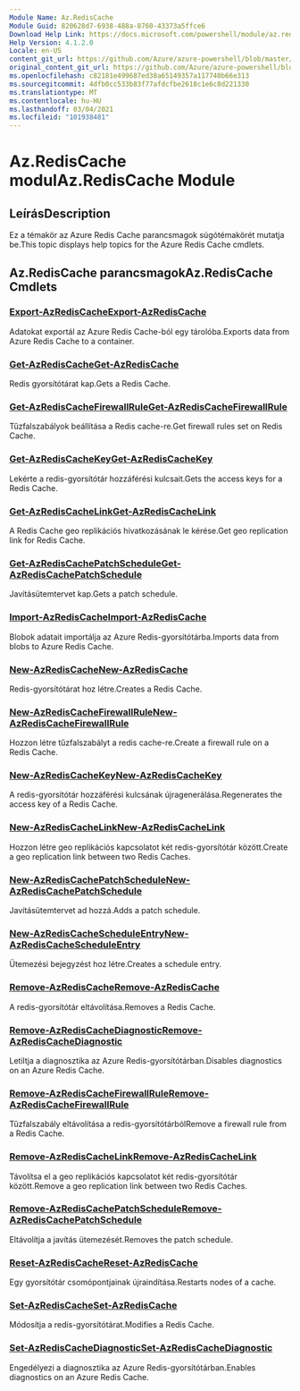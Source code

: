 ```yaml
---
Module Name: Az.RedisCache
Module Guid: 820628d7-6938-488a-8760-43373a5ffce6
Download Help Link: https://docs.microsoft.com/powershell/module/az.rediscache
Help Version: 4.1.2.0
Locale: en-US
content_git_url: https://github.com/Azure/azure-powershell/blob/master/src/RedisCache/RedisCache/help/Az.RedisCache.md
original_content_git_url: https://github.com/Azure/azure-powershell/blob/master/src/RedisCache/RedisCache/help/Az.RedisCache.md
ms.openlocfilehash: c82181e499687ed38a65149357a117740b66e313
ms.sourcegitcommit: 4dfb0cc533b83f77afdcfbe2618c1e6c8d221330
ms.translationtype: MT
ms.contentlocale: hu-HU
ms.lasthandoff: 03/04/2021
ms.locfileid: "101938481"
---
```

# <span data-ttu-id="4eee9-101">Az.RedisCache modul</span><span class="sxs-lookup"><span data-stu-id="4eee9-101">Az.RedisCache Module</span></span>
## <span data-ttu-id="4eee9-102">Leírás</span><span class="sxs-lookup"><span data-stu-id="4eee9-102">Description</span></span>
<span data-ttu-id="4eee9-103">Ez a témakör az Azure Redis Cache parancsmagok súgótémakörét mutatja be.</span><span class="sxs-lookup"><span data-stu-id="4eee9-103">This topic displays help topics for the Azure Redis Cache cmdlets.</span></span>

## <span data-ttu-id="4eee9-104">Az.RedisCache parancsmagok</span><span class="sxs-lookup"><span data-stu-id="4eee9-104">Az.RedisCache Cmdlets</span></span>
### [<span data-ttu-id="4eee9-105">Export-AzRedisCache</span><span class="sxs-lookup"><span data-stu-id="4eee9-105">Export-AzRedisCache</span></span>](Export-AzRedisCache.md)
<span data-ttu-id="4eee9-106">Adatokat exportál az Azure Redis Cache-ból egy tárolóba.</span><span class="sxs-lookup"><span data-stu-id="4eee9-106">Exports data from Azure Redis Cache to a container.</span></span>

### [<span data-ttu-id="4eee9-107">Get-AzRedisCache</span><span class="sxs-lookup"><span data-stu-id="4eee9-107">Get-AzRedisCache</span></span>](Get-AzRedisCache.md)
<span data-ttu-id="4eee9-108">Redis gyorsítótárat kap.</span><span class="sxs-lookup"><span data-stu-id="4eee9-108">Gets a Redis Cache.</span></span>

### [<span data-ttu-id="4eee9-109">Get-AzRedisCacheFirewallRule</span><span class="sxs-lookup"><span data-stu-id="4eee9-109">Get-AzRedisCacheFirewallRule</span></span>](Get-AzRedisCacheFirewallRule.md)
<span data-ttu-id="4eee9-110">Tűzfalszabályok beállítása a Redis cache-re.</span><span class="sxs-lookup"><span data-stu-id="4eee9-110">Get firewall rules set on Redis Cache.</span></span>

### [<span data-ttu-id="4eee9-111">Get-AzRedisCacheKey</span><span class="sxs-lookup"><span data-stu-id="4eee9-111">Get-AzRedisCacheKey</span></span>](Get-AzRedisCacheKey.md)
<span data-ttu-id="4eee9-112">Lekérte a redis-gyorsítótár hozzáférési kulcsait.</span><span class="sxs-lookup"><span data-stu-id="4eee9-112">Gets the access keys for a Redis Cache.</span></span>

### [<span data-ttu-id="4eee9-113">Get-AzRedisCacheLink</span><span class="sxs-lookup"><span data-stu-id="4eee9-113">Get-AzRedisCacheLink</span></span>](Get-AzRedisCacheLink.md)
<span data-ttu-id="4eee9-114">A Redis Cache geo replikációs hivatkozásának le kérése.</span><span class="sxs-lookup"><span data-stu-id="4eee9-114">Get geo replication link for Redis Cache.</span></span>

### [<span data-ttu-id="4eee9-115">Get-AzRedisCachePatchSchedule</span><span class="sxs-lookup"><span data-stu-id="4eee9-115">Get-AzRedisCachePatchSchedule</span></span>](Get-AzRedisCachePatchSchedule.md)
<span data-ttu-id="4eee9-116">Javításütemtervet kap.</span><span class="sxs-lookup"><span data-stu-id="4eee9-116">Gets a patch schedule.</span></span>

### [<span data-ttu-id="4eee9-117">Import-AzRedisCache</span><span class="sxs-lookup"><span data-stu-id="4eee9-117">Import-AzRedisCache</span></span>](Import-AzRedisCache.md)
<span data-ttu-id="4eee9-118">Blobok adatait importálja az Azure Redis-gyorsítótárba.</span><span class="sxs-lookup"><span data-stu-id="4eee9-118">Imports data from blobs to Azure Redis Cache.</span></span>

### [<span data-ttu-id="4eee9-119">New-AzRedisCache</span><span class="sxs-lookup"><span data-stu-id="4eee9-119">New-AzRedisCache</span></span>](New-AzRedisCache.md)
<span data-ttu-id="4eee9-120">Redis-gyorsítótárat hoz létre.</span><span class="sxs-lookup"><span data-stu-id="4eee9-120">Creates a Redis Cache.</span></span>

### [<span data-ttu-id="4eee9-121">New-AzRedisCacheFirewallRule</span><span class="sxs-lookup"><span data-stu-id="4eee9-121">New-AzRedisCacheFirewallRule</span></span>](New-AzRedisCacheFirewallRule.md)
<span data-ttu-id="4eee9-122">Hozzon létre tűzfalszabályt a redis cache-re.</span><span class="sxs-lookup"><span data-stu-id="4eee9-122">Create a firewall rule on a Redis Cache.</span></span>

### [<span data-ttu-id="4eee9-123">New-AzRedisCacheKey</span><span class="sxs-lookup"><span data-stu-id="4eee9-123">New-AzRedisCacheKey</span></span>](New-AzRedisCacheKey.md)
<span data-ttu-id="4eee9-124">A redis-gyorsítótár hozzáférési kulcsának újragenerálása.</span><span class="sxs-lookup"><span data-stu-id="4eee9-124">Regenerates the access key of a Redis Cache.</span></span>

### [<span data-ttu-id="4eee9-125">New-AzRedisCacheLink</span><span class="sxs-lookup"><span data-stu-id="4eee9-125">New-AzRedisCacheLink</span></span>](New-AzRedisCacheLink.md)
<span data-ttu-id="4eee9-126">Hozzon létre geo replikációs kapcsolatot két redis-gyorsítótár között.</span><span class="sxs-lookup"><span data-stu-id="4eee9-126">Create a geo replication link between two Redis Caches.</span></span>

### [<span data-ttu-id="4eee9-127">New-AzRedisCachePatchSchedule</span><span class="sxs-lookup"><span data-stu-id="4eee9-127">New-AzRedisCachePatchSchedule</span></span>](New-AzRedisCachePatchSchedule.md)
<span data-ttu-id="4eee9-128">Javításütemtervet ad hozzá.</span><span class="sxs-lookup"><span data-stu-id="4eee9-128">Adds a patch schedule.</span></span>

### [<span data-ttu-id="4eee9-129">New-AzRedisCacheScheduleEntry</span><span class="sxs-lookup"><span data-stu-id="4eee9-129">New-AzRedisCacheScheduleEntry</span></span>](New-AzRedisCacheScheduleEntry.md)
<span data-ttu-id="4eee9-130">Ütemezési bejegyzést hoz létre.</span><span class="sxs-lookup"><span data-stu-id="4eee9-130">Creates a schedule entry.</span></span>

### [<span data-ttu-id="4eee9-131">Remove-AzRedisCache</span><span class="sxs-lookup"><span data-stu-id="4eee9-131">Remove-AzRedisCache</span></span>](Remove-AzRedisCache.md)
<span data-ttu-id="4eee9-132">A redis-gyorsítótár eltávolítása.</span><span class="sxs-lookup"><span data-stu-id="4eee9-132">Removes a Redis Cache.</span></span>

### [<span data-ttu-id="4eee9-133">Remove-AzRedisCacheDiagnostic</span><span class="sxs-lookup"><span data-stu-id="4eee9-133">Remove-AzRedisCacheDiagnostic</span></span>](Remove-AzRedisCacheDiagnostic.md)
<span data-ttu-id="4eee9-134">Letiltja a diagnosztika az Azure Redis-gyorsítótárban.</span><span class="sxs-lookup"><span data-stu-id="4eee9-134">Disables diagnostics on an Azure Redis Cache.</span></span>

### [<span data-ttu-id="4eee9-135">Remove-AzRedisCacheFirewallRule</span><span class="sxs-lookup"><span data-stu-id="4eee9-135">Remove-AzRedisCacheFirewallRule</span></span>](Remove-AzRedisCacheFirewallRule.md)
<span data-ttu-id="4eee9-136">Tűzfalszabály eltávolítása a redis-gyorsítótárból</span><span class="sxs-lookup"><span data-stu-id="4eee9-136">Remove a firewall rule from a Redis Cache.</span></span>

### [<span data-ttu-id="4eee9-137">Remove-AzRedisCacheLink</span><span class="sxs-lookup"><span data-stu-id="4eee9-137">Remove-AzRedisCacheLink</span></span>](Remove-AzRedisCacheLink.md)
<span data-ttu-id="4eee9-138">Távolítsa el a geo replikációs kapcsolatot két redis-gyorsítótár között.</span><span class="sxs-lookup"><span data-stu-id="4eee9-138">Remove a geo replication link between two Redis Caches.</span></span>

### [<span data-ttu-id="4eee9-139">Remove-AzRedisCachePatchSchedule</span><span class="sxs-lookup"><span data-stu-id="4eee9-139">Remove-AzRedisCachePatchSchedule</span></span>](Remove-AzRedisCachePatchSchedule.md)
<span data-ttu-id="4eee9-140">Eltávolítja a javítás ütemezését.</span><span class="sxs-lookup"><span data-stu-id="4eee9-140">Removes the patch schedule.</span></span>

### [<span data-ttu-id="4eee9-141">Reset-AzRedisCache</span><span class="sxs-lookup"><span data-stu-id="4eee9-141">Reset-AzRedisCache</span></span>](Reset-AzRedisCache.md)
<span data-ttu-id="4eee9-142">Egy gyorsítótár csomópontjainak újraindítása.</span><span class="sxs-lookup"><span data-stu-id="4eee9-142">Restarts nodes of a cache.</span></span>

### [<span data-ttu-id="4eee9-143">Set-AzRedisCache</span><span class="sxs-lookup"><span data-stu-id="4eee9-143">Set-AzRedisCache</span></span>](Set-AzRedisCache.md)
<span data-ttu-id="4eee9-144">Módosítja a redis-gyorsítótárat.</span><span class="sxs-lookup"><span data-stu-id="4eee9-144">Modifies a Redis Cache.</span></span>

### [<span data-ttu-id="4eee9-145">Set-AzRedisCacheDiagnostic</span><span class="sxs-lookup"><span data-stu-id="4eee9-145">Set-AzRedisCacheDiagnostic</span></span>](Set-AzRedisCacheDiagnostic.md)
<span data-ttu-id="4eee9-146">Engedélyezi a diagnosztika az Azure Redis-gyorsítótárban.</span><span class="sxs-lookup"><span data-stu-id="4eee9-146">Enables diagnostics on an Azure Redis Cache.</span></span>

